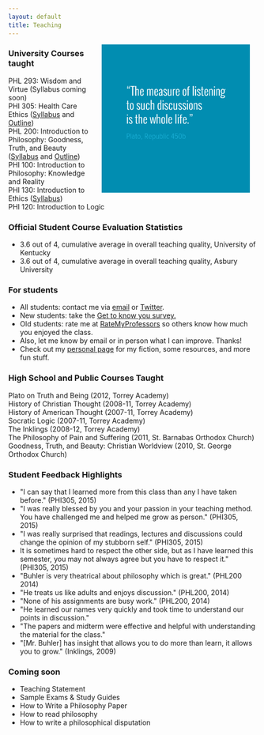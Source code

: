 ```yaml
---
layout: default
title: Teaching
---
```


<img src="/img/measurelearning.png" alt="propermeasure" align="right" hspace="15" height="300" width="300">


### University Courses taught ###
PHL 293: Wisdom and Virtue  (Syllabus coming soon)  
PHI 305: Health Care Ethics ([Syllabus](/PHI-305-S2016-Syllabus) and [Outline](/PHI-305-S2016-Outline))  
PHL 200: Introduction to Philosophy: Goodness, Truth, and Beauty ([Syllabus](http://keithbuhler.github.io/PHL-200-S2016-Syllabus) and [Outline](http://keithbuhler.github.io/PHL-200-S2016-Outline))     
PHI 100: Introduction to Philosophy: Knowledge and Reality  
PHI 130: Introduction to Ethics ([Syllabus](https://docs.google.com/document/d/1u2FI836N6FcWWs2I5BrbLF1tQav9wjcDJiOU0bRkfRw/edit))     
PHI 120: Introduction to Logic    


### Official Student Course Evaluation Statistics
+  3.6 out of 4, cumulative average in overall teaching quality, University of Kentucky
+  3.6 out of 4, cumulative average in overall teaching quality, Asbury University


### For students ###

* All students: contact me via [email](keith.buhler@uky.edu) or [Twitter](https://twitter.com/Keith_Buhler). 
* New students: take the [Get to know you survey.](https://docs.google.com/forms/d/17A6-27pW2lrI4S6rEpV8GIh_OycvQHCc01fkyuoxPYw/edit?usp=drive_web) 
* Old students: rate me at [RateMyProfessors](http://www.ratemyprofessors.com/ShowRatings.jsp?tid=1822771) so others know how much you enjoyed the class. 
* Also, let me know by email or in person what I can improve. Thanks!
* Check out my [personal page](/fun/) for my fiction, some resources, and more fun stuff.


### High School and Public Courses Taught ###
Plato on Truth and Being (2012, Torrey Academy)    
History of Christian Thought (2008-11, Torrey Academy)   
History of American Thought (2007-11, Torrey Academy)   
Socratic Logic (2007-11, Torrey Academy)   
The Inklings (2008-12, Torrey Academy)    
The Philosophy of Pain and Suffering (2011, St. Barnabas Orthodox Church)   
Goodness, Truth, and Beauty: Christian Worldview (2010, St. George Orthodox Church)  

 
### Student Feedback Highlights ###
*  "I can say that I learned more from this class than any I have taken before." (PHI305, 2015)
*  "I was really blessed by you and your passion in your teaching method. You have challenged me and helped me grow as person." (PHI305, 2015)
*  "I was really surprised that readings, lectures and discussions could change the opinion of my stubborn self." (PHI305, 2015)
*  It is sometimes hard to respect the other side, but as I have learned this semester, you may not always agree but you have to respect it." (PHI305, 2015) 
* "Buhler is very theatrical about philosophy which is great." (PHL200 2014)
* "He treats us like adults and enjoys discussion." (PHL200, 2014)
* "None of his assignments are busy work." (PHL200, 2014)
* "He learned our names very quickly and took time to understand our points in discussion." 
* "The papers and midterm were effective and helpful with understanding the material for the class."
*  "[Mr. Buhler] has insight that allows you to do more than learn, it allows you to grow." (Inklings, 2009)


### Coming soon ###

* Teaching Statement
* Sample Exams & Study Guides
* How to Write a Philosophy Paper
* How to read philosophy
* How to write a philosophical disputation